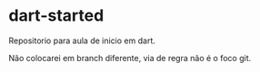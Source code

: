 # dart-started
Repositorio para aula de inicio em dart.

Não colocarei em branch diferente, via de regra não é o foco git.

